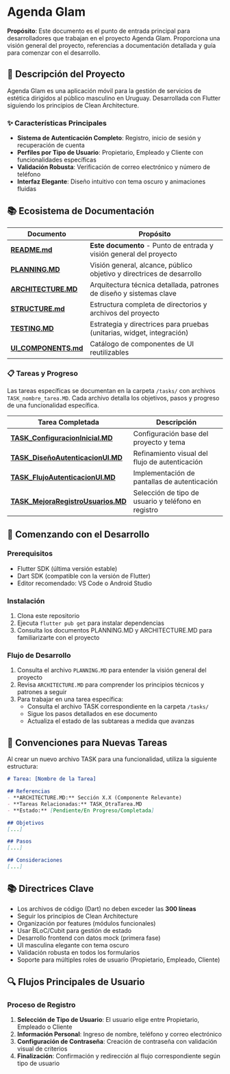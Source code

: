 # Agenda Glam

**Propósito**: Este documento es el punto de entrada principal para desarrolladores que trabajan en el proyecto Agenda Glam. Proporciona una visión general del proyecto, referencias a documentación detallada y guía para comenzar con el desarrollo.

## 📱 Descripción del Proyecto

Agenda Glam es una aplicación móvil para la gestión de servicios de estética dirigidos al público masculino en Uruguay. Desarrollada con Flutter siguiendo los principios de Clean Architecture.

### ✨ Características Principales

- **Sistema de Autenticación Completo**: Registro, inicio de sesión y recuperación de cuenta
- **Perfiles por Tipo de Usuario**: Propietario, Empleado y Cliente con funcionalidades específicas
- **Validación Robusta**: Verificación de correo electrónico y número de teléfono
- **Interfaz Elegante**: Diseño intuitivo con tema oscuro y animaciones fluidas

## 📚 Ecosistema de Documentación

| Documento | Propósito |
|-----------|-------------|
| [**README.md**](./README.md) | **Este documento** - Punto de entrada y visión general del proyecto |
| [**PLANNING.MD**](./PLANNING.MD) | Visión general, alcance, público objetivo y directrices de desarrollo |
| [**ARCHITECTURE.MD**](./ARCHITECTURE.MD) | Arquitectura técnica detallada, patrones de diseño y sistemas clave |
| [**STRUCTURE.md**](./STRUCTURE.md) | Estructura completa de directorios y archivos del proyecto |
| [**TESTING.MD**](./TESTING.MD) | Estrategia y directrices para pruebas (unitarias, widget, integración) |
| [**UI_COMPONENTS.md**](./UI_COMPONENTS.md) | Catálogo de componentes de UI reutilizables |

### 📋 Tareas y Progreso

Las tareas específicas se documentan en la carpeta `/tasks/` con archivos `TASK_nombre_tarea.MD`. Cada archivo detalla los objetivos, pasos y progreso de una funcionalidad específica.

| Tarea Completada | Descripción |
|------------------|-------------|
| [**TASK_ConfiguracionInicial.MD**](./tasks/TASK_ConfiguracionInicial.MD) | Configuración base del proyecto y tema |
| [**TASK_DiseñoAutenticacionUI.MD**](./tasks/TASK_DiseñoAutenticacionUI.MD) | Refinamiento visual del flujo de autenticación |
| [**TASK_FlujoAutenticacionUI.MD**](./tasks/TASK_FlujoAutenticacionUI.MD) | Implementación de pantallas de autenticación |
| [**TASK_MejoraRegistroUsuarios.MD**](./tasks/TASK_MejoraRegistroUsuarios.MD) | Selección de tipo de usuario y teléfono en registro |



## 🚀 Comenzando con el Desarrollo

### Prerequisitos

- Flutter SDK (última versión estable)
- Dart SDK (compatible con la versión de Flutter)
- Editor recomendado: VS Code o Android Studio

### Instalación

1. Clona este repositorio
2. Ejecuta `flutter pub get` para instalar dependencias
3. Consulta los documentos PLANNING.MD y ARCHITECTURE.MD para familiarizarte con el proyecto

### Flujo de Desarrollo

1. Consulta el archivo `PLANNING.MD` para entender la visión general del proyecto
2. Revisa `ARCHITECTURE.MD` para comprender los principios técnicos y patrones a seguir
3. Para trabajar en una tarea específica:
   - Consulta el archivo TASK correspondiente en la carpeta `/tasks/`
   - Sigue los pasos detallados en ese documento
   - Actualiza el estado de las subtareas a medida que avanzas

## 📝 Convenciones para Nuevas Tareas

Al crear un nuevo archivo TASK para una funcionalidad, utiliza la siguiente estructura:

```markdown
# Tarea: [Nombre de la Tarea]

## Referencias
- **ARCHITECTURE.MD:** Sección X.X (Componente Relevante)
- **Tareas Relacionadas:** TASK_OtraTarea.MD
- **Estado:** [Pendiente/En Progreso/Completada]

## Objetivos
[...]

## Pasos
[...]

## Consideraciones
[...]
```

## 📚 Directrices Clave

- Los archivos de código (Dart) no deben exceder las **300 líneas**
- Seguir los principios de Clean Architecture
- Organización por features (módulos funcionales)
- Usar BLoC/Cubit para gestión de estado
- Desarrollo frontend con datos mock (primera fase)
- UI masculina elegante con tema oscuro
- Validación robusta en todos los formularios
- Soporte para múltiples roles de usuario (Propietario, Empleado, Cliente)

## 🔍 Flujos Principales de Usuario

### Proceso de Registro

1. **Selección de Tipo de Usuario**: El usuario elige entre Propietario, Empleado o Cliente
2. **Información Personal**: Ingreso de nombre, teléfono y correo electrónico
3. **Configuración de Contraseña**: Creación de contraseña con validación visual de criterios
4. **Finalización**: Confirmación y redirección al flujo correspondiente según tipo de usuario
